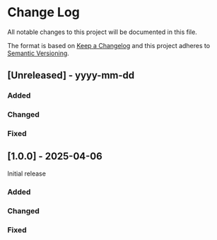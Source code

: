 
# Change Log
All notable changes to this project will be documented in this file.
 
The format is based on [Keep a Changelog](http://keepachangelog.com/)
and this project adheres to [Semantic Versioning](http://semver.org/).

## [Unreleased] - yyyy-mm-dd
 
### Added
 
### Changed
 
### Fixed
 

## [1.0.0] - 2025-04-06
 
Initial release
 
### Added
 
### Changed
 
### Fixed
 